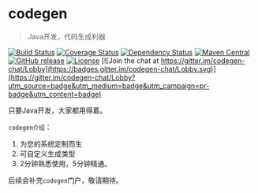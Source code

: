 codegen
======================
> Java开发，代码生成利器

[![Build Status](https://travis-ci.org/Lynzabo/codegen.svg?branch=master)](https://travis-ci.org/Lynzabo/codegen)
[![Coverage Status](https://coveralls.io/repos/github/Lynzabo/codegen/badge.svg?branch=master)](https://coveralls.io/github/Lynzabo/codegen?branch=master)
[![Dependency Status](https://www.versioneye.com/user/projects/583d17a637b2d8003c75c06d/badge.svg?style=flat-square)](https://www.versioneye.com/user/projects/583d17a637b2d8003c75c06d)
[![Maven Central](https://maven-badges.herokuapp.com/maven-central/com.alibaba/druid/badge.svg)](https://maven-badges.herokuapp.com/maven-central/com.alibaba/druid/)
[![GitHub release](https://img.shields.io/github/release/alibaba/druid.svg)](https://github.com/alibaba/druid/releases)
[![License](https://img.shields.io/badge/license-Apache%202-4EB1BA.svg)](https://www.apache.org/licenses/LICENSE-2.0.html)
[![Join the chat at https://gitter.im/codegen-chat/Lobby](https://badges.gitter.im/codegen-chat/Lobby.svg)](https://gitter.im/codegen-chat/Lobby?utm_source=badge&utm_medium=badge&utm_campaign=pr-badge&utm_content=badge)


只要Java开发，大家都用得着。

`codegen介绍`：
1. 为您的系统定制而生
2. 可自定义生成类型
3. 2分钟熟悉使用，5分钟精通。

后续会补充`codegen`门户，敬请期待。
